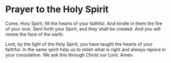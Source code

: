 # Prayer to the Holy Spirit
Come, Holy Spirit, fill the hearts of your faithful. And kindle in them the fire of your love.
Sent forth your Spirit, and they shall be created. And you will renew the face of the earth.

Lord, by the light of the Holy Spirit, you have taught the hearts of your faithful. In the same spirit help us to relish what is right and always rejoice in your consolation. We ask this through Christ our Lord. Amen.
